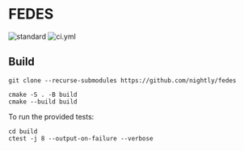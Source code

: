 # FEDES 

![standard](https://img.shields.io/badge/c%2B%2B-20-blue.svg)
![ci.yml](https://github.com/nightly/fedes/actions/workflows/ci.yml/badge.svg)

## Build
```
git clone --recurse-submodules https://github.com/nightly/fedes
```

```
cmake -S . -B build
cmake --build build
```

To run the provided tests:
```
cd build
ctest -j 8 --output-on-failure --verbose
```